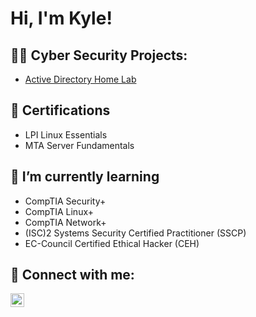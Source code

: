 <h1>Hi, I'm Kyle! </h1>

<h2>👨‍💻 Cyber Security Projects:</h2>

  - [Active Directory Home Lab](https://github.com/kdavis116/LABURL)


<h2>📄 Certifications</h2>

- LPI Linux Essentials
- MTA Server Fundamentals

<h2>🌱 I’m currently learning</h2>

- CompTIA Security+
- CompTIA Linux+
- CompTIA Network+
- (ISC)2 Systems Security Certified Practitioner (SSCP)
- EC-Council Certified Ethical Hacker (CEH)

<h2> 🤳 Connect with me:</h2>

[<img align="left" alt="JoshMadakor | LinkedIn" width="22px" src="https://cdn.jsdelivr.net/npm/simple-icons@v3/icons/linkedin.svg" />][linkedin]

[linkedin]: https://linkedin.com/in/kyledavis116

<!--
**joshmadakor1/joshmadakor1** is a ✨ _special_ ✨ repository because its `README.md` (this file) appears on your GitHub profile.

Here are some ideas to get you started:

- 🔭 I’m currently working on ...
- 🌱 I’m currently learning ...
- 👯 I’m looking to collaborate on ...
- 🤔 I’m looking for help with ...
- 💬 Ask me about ...
- 📫 How to reach me: ...
- 😄 Pronouns: ...
- ⚡ Fun fact: ...
-->

